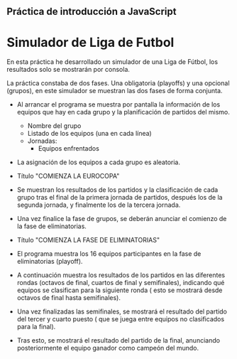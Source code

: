 ## Práctica de introducción a JavaScript

# Simulador de Liga de Futbol

En esta práctica he desarrollado un simulador de una Liga de Fútbol, los resultados solo se mostrarán por consola.

La práctica constaba de dos fases. Una obligatoria (playoffs) y una opcional (grupos), en este simulador se muestran las dos fases de forma conjunta.

- Al arrancar el programa se muestra por pantalla la información de los equipos que hay en cada grupo y la planificación de partidos del mismo.
  - Nombre del grupo
  - Listado de los equipos (una en cada línea)
  - Jornadas:
    - Equipos enfrentados
- La asignación de los equipos a cada grupo es aleatoria.
- Título "COMIENZA LA EUROCOPA"
- Se muestran los resultados de los partidos y la clasificación de cada grupo tras el final de la primera jornada de partidos, después los de la segunda jornada, y finalmente los de la tercera jornada.
- Una vez finalice la fase de grupos, se deberán anunciar el comienzo de la fase de eliminatorias.

- Título "COMIENZA LA FASE DE ELIMINATORIAS"
- El programa muestra los 16 equipos participantes en la fase de eliminatorias (playoff).
- A continuación muestra los resultados de los partidos en las diferentes rondas (octavos de final, cuartos de final y semifinales), indicando qué equipos se clasifican para la siguiente ronda ( esto se mostrará desde octavos de final hasta semifinales).
- Una vez finalizadas las semifinales, se mostrará el resultado del partido del tercer y cuarto puesto ( que se juega entre equipos no clasificados para la final).
- Tras esto, se mostrará el resultado del partido de la final, anunciando posteriormente el equipo ganador como campeón del mundo.
